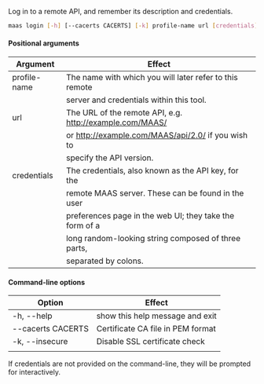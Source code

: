 Log in to a remote API, and remember its description and credentials.

```bash
maas login [-h] [--cacerts CACERTS] [-k] profile-name url [credentials] 
```

#### Positional arguments 
| Argument     | Effect                                                   |
|--------------|----------------------------------------------------------|
| profile-name | The name with which you will later refer to this remote  |
|              | server and credentials within this tool.                 |
| url          | The URL of the remote API, e.g. http://example.com/MAAS/ |
|              | or http://example.com/MAAS/api/2.0/ if you wish to       |
|              | specify the API version.                                 |
| credentials  | The credentials, also known as the API key, for the      |
|              | remote MAAS server. These can be found in the user       |
|              | preferences page in the web UI; they take the form of a  |
|              | long random-looking string composed of three parts,      |
|              | separated by colons.                                     |

#### Command-line options
| Option            | Effect                            |
|-------------------|-----------------------------------|
| -h, --help        | show this help message and exit   |
| --cacerts CACERTS | Certificate CA file in PEM format |
| -k, --insecure    | Disable SSL certificate check     |
|                   |                                   |

If credentials are not provided on the command-line, they will be prompted for interactively.
